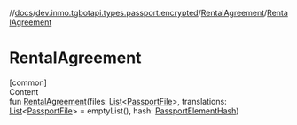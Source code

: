 //[docs](../../../index.md)/[dev.inmo.tgbotapi.types.passport.encrypted](../index.md)/[RentalAgreement](index.md)/[RentalAgreement](-rental-agreement.md)



# RentalAgreement  
[common]  
Content  
fun [RentalAgreement](-rental-agreement.md)(files: [List](https://kotlinlang.org/api/latest/jvm/stdlib/kotlin.collections/-list/index.html)<[PassportFile](../-passport-file/index.md)>, translations: [List](https://kotlinlang.org/api/latest/jvm/stdlib/kotlin.collections/-list/index.html)<[PassportFile](../-passport-file/index.md)> = emptyList(), hash: [PassportElementHash](../../dev.inmo.tgbotapi.types.passport.encrypted.abstracts/index.md#%5Bdev.inmo.tgbotapi.types.passport.encrypted.abstracts%2FPassportElementHash%2F%2F%2FPointingToDeclaration%2F%5D%2FClasslikes%2F625018081))  



